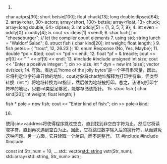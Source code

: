 1. 
char actprs[30];
short betsie[100];
float chuck[13];
long double dipsea[64];
2. 
array<char, 30> actors;
array<short, 100> betsie;
array<float, 13> chuck;
array<long double, 64> dipsea;
3. 
int oddly[5] = {1, 3, 5, 7, 9};
4. 
int even = oddly[0] + oddly[4];
5. 
cout << ideas[1] <<endl;
6. 
char luch[] = "cheeseburger";   // let the compiler count elements
7. 
using std;
string lunch = "Waldorf Salad";
8. 
struct fish
{
    char kind[20];
    int weight;
    float length;
}
9. 
fish petes = 
{
    "trout",
    12,
    26.23
};
10. 
enum Response {No, Yes, Maybe};
11. 
double *pd = &ted;
cout << *pd << endl;
12. 
float *pf = & treacle;
cout << pf[0] << " " << pf[9] << endl;
13. 
#include <iostream>
#include <vector>
unsigned int size;
cout << "Enter a positive integer: ";
cin >> size;
int * dyn = new int [size];
vector<int> dv(size);
14. 
有效。表达式“home of the jolly bytes”是一个字符串常量，因此，它将判定位字符串开始的地址。cout对象将char地址解释为打印字符串，但类型转换（int *）将地址转换为int指针，然后做为地址被打印。总之，该语句打印字符串的地址，只要int类型足够宽，能够存储该指针。
15. 
struc fish
{
    char kind[20];
    int weight;
    float length;
}

fish * pole = new fish;
cout << "Enter kind of fish:";
cin >> pole->kind;

16. 
使用cin>>address将使得程序跳过空白，直到找到非空白字符为止。然后它将读取字符，直到再次遇到空白为止。因此，它将跳过数字输入后的换行符，从而避免这种问题。另一方面，它只读取一个单词，而不是整行。
17. 
#include<array>
#include<vector>
#include<string>

const int Str_num = 10;
...
std:: vector<std::string> vstr(Str_num);
std::array<std::string, Str_num> astr;